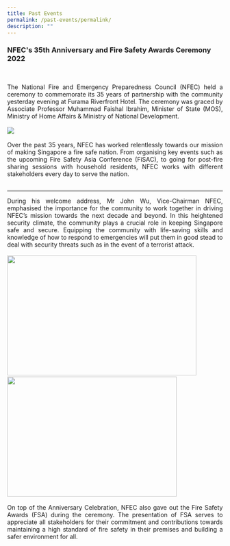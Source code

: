 ```yaml
---
title: Past Events
permalink: /past-events/permalink/
description: ""
---
```

### NFEC's 35th Anniversary and Fire Safety Awards Ceremony 2022

<p style="text-align: justify;">&nbsp;</p>
<div style="text-align: justify;">The National Fire and Emergency Preparedness Council (NFEC) held a ceremony to commemorate its 35 years of partnership with the community yesterday evening at Furama Riverfront Hotel. The ceremony was graced by Associate Professor Muhammad Faishal Ibrahim, Minister of State (MOS), Ministry of Home Affairs &amp; Ministry of National Development.</div>
<div style="text-align: justify;">&nbsp;</div>
<div style="text-align: justify;"><img data-bit="iit" data-image-whitelisted="" src="https://mail.google.com/mail/u/0?ui=2&amp;ik=74ac18c5c3&amp;attid=0.0.6&amp;permmsgid=msg-f:1746467448164723888&amp;th=183cb2e413a42cb0&amp;view=fimg&amp;fur=ip&amp;sz=s0-l75-ft&amp;attbid=ANGjdJ-isoY5omqcwXHjc1_DDfCI9R9-3nefkrHB-BG_XIhr_stLJXIhtzQtdLMKfC6RSMyIPx93nxE5GtU3qkK_tQYsvWlYtDJR1zOKpsr8yIItWQfvZGO7_Hzmr0E&amp;disp=emb" tabindex="0"></div>
<div align="left" style="text-align: justify;">&nbsp;</div>
<div align="left" style="text-align: justify;">Over the past 35 years, NFEC has worked relentlessly towards our mission of making Singapore a fire safe nation. From organising key events such as the upcoming Fire Safety Asia Conference (FiSAC), to going for post-fire sharing sessions with household residents, NFEC works with different stakeholders every day to serve the nation.</div>
<div align="left" style="text-align: justify;">&nbsp;&nbsp;<hr id="system-readmore"></div>
<div align="left" style="text-align: justify;">During his welcome address, Mr John Wu, Vice-Chairman NFEC, emphasised the importance for the community to work together in driving NFEC’s mission towards the next decade and beyond. In this heightened security climate, the community plays a crucial role in keeping Singapore safe and secure. Equipping the community with life-saving skills and knowledge of how to respond to emergencies will put them in good stead to deal with security threats such as in the event of a terrorist attack.</div>
<div align="left" style="text-align: justify;">&nbsp;</div>
<div align="left" style="text-align: justify;"><img data-bit="iit" data-image-whitelisted="" height="280" width="442" src="https://mail.google.com/mail/u/0?ui=2&amp;ik=74ac18c5c3&amp;attid=0.0.5&amp;permmsgid=msg-f:1746467448164723888&amp;th=183cb2e413a42cb0&amp;view=fimg&amp;fur=ip&amp;sz=s0-l75-ft&amp;attbid=ANGjdJ8KFmFBdYiimv3glRItjgYEf_C3jgVPEtgTj0nzms3FIVFxDYbrzCFq_mUwIp5vG6sigsL55grxdNa_OnYoiQOo-2fNqnzgZ3tuELarcrkeMDYEthGYdgnBwmU&amp;disp=emb" tabindex="0">&nbsp;<img data-bit="iit" data-image-whitelisted="" height="280" width="396" src="https://mail.google.com/mail/u/0?ui=2&amp;ik=74ac18c5c3&amp;attid=0.0.7&amp;permmsgid=msg-f:1746467448164723888&amp;th=183cb2e413a42cb0&amp;view=fimg&amp;fur=ip&amp;sz=s0-l75-ft&amp;attbid=ANGjdJ_ih3fBCVQuSArIKmmf4RlUrrJsh2JKw0Rc_NsE9b8F5bKqpLgKcLiQICo4WYXUp6wkLyCzEeIEp8xpUz13nV_y6Uceyg69tjrFhE1RIVi6q9bh8_Gtys6BkoU&amp;disp=emb" tabindex="0"></div>
<div align="left" style="text-align: justify;">&nbsp;</div>
<div align="left" style="text-align: justify;">On top of the Anniversary Celebration, NFEC also gave out the Fire Safety Awards (FSA) during the ceremony. The presentation of FSA serves to appreciate all stakeholders for their commitment and contributions towards maintaining a high standard of fire safety in their premises and building a safer environment for all.&nbsp;</div>
